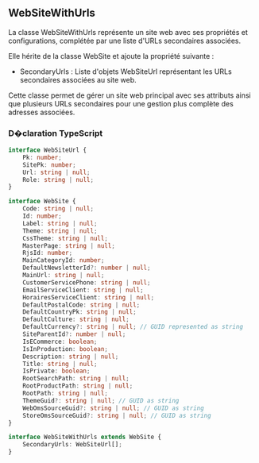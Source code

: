 ﻿## WebSiteWithUrls

La classe WebSiteWithUrls représente un site web avec ses propriétés et configurations, complétée par une liste d'URLs secondaires associées.

Elle hérite de la classe WebSite et ajoute la propriété suivante :

- SecondaryUrls : Liste d'objets WebSiteUrl représentant les URLs secondaires associées au site web.

Cette classe permet de gérer un site web principal avec ses attributs ainsi que plusieurs URLs secondaires pour une gestion plus complète des adresses associées.

### D�claration TypeScript
```typescript
interface WebSiteUrl {
    Pk: number;
    SitePk: number;
    Url: string | null;
    Role: string | null;
}

interface WebSite {
    Code: string | null;
    Id: number;
    Label: string | null;
    Theme: string | null;
    CssTheme: string | null;
    MasterPage: string | null;
    RjsId: number;
    MainCategoryId: number;
    DefaultNewsletterId?: number | null;
    MainUrl: string | null;
    CustomerServicePhone: string | null;
    EmailServiceClient: string | null;
    HorairesServiceClient: string | null;
    DefaultPostalCode: string | null;
    DefaultCountryPk: string | null;
    DefaultCulture: string | null;
    DefaultCurrency?: string | null; // GUID represented as string
    SiteParentId?: number | null;
    IsECommerce: boolean;
    IsInProduction: boolean;
    Description: string | null;
    Title: string | null;
    IsPrivate: boolean;
    RootSearchPath: string | null;
    RootProductPath: string | null;
    RootPath: string | null;
    ThemeGuid?: string | null; // GUID as string
    WebOmsSourceGuid?: string | null; // GUID as string
    StoreOmsSourceGuid?: string | null; // GUID as string
}

interface WebSiteWithUrls extends WebSite {
    SecondaryUrls: WebSiteUrl[];
}
```